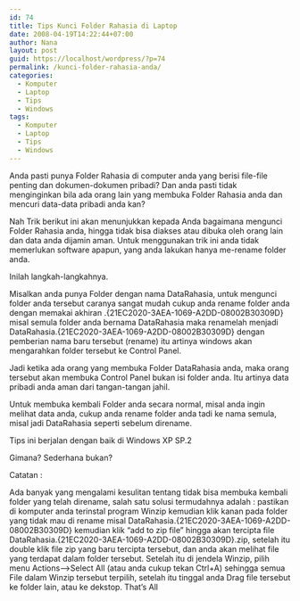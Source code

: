```yaml
---
id: 74
title: Tips Kunci Folder Rahasia di Laptop
date: 2008-04-19T14:22:44+07:00
author: Nana
layout: post
guid: https://localhost/wordpress/?p=74
permalink: /kunci-folder-rahasia-anda/
categories:
  - Komputer
  - Laptop
  - Tips
  - Windows
tags:
  - Komputer
  - Laptop
  - Tips
  - Windows
---
```

Anda pasti punya Folder Rahasia di computer anda yang berisi file-file penting dan dokumen-dokumen pribadi? Dan anda pasti tidak menginginkan bila ada orang lain yang membuka Folder Rahasia anda dan mencuri data-data pribadi anda kan?

Nah Trik berikut ini akan menunjukkan kepada Anda bagaimana mengunci Folder Rahasia anda, hingga tidak bisa diakses atau dibuka oleh orang lain dan data anda dijamin aman. Untuk menggunakan trik ini anda tidak memerlukan software apapun, yang anda lakukan hanya me-rename folder anda.

Inilah langkah-langkahnya.

Misalkan anda punya Folder dengan nama DataRahasia, untuk mengunci folder anda tersebut caranya sangat mudah cukup anda rename folder anda dengan memakai akhiran .{21EC2020-3AEA-1069-A2DD-08002B30309D} misal semula folder anda bernama DataRahasia maka renamelah menjadi DataRahasia.{21EC2020-3AEA-1069-A2DD-08002B30309D} dengan pemberian nama baru tersebut (rename) itu artinya windows akan mengarahkan folder tersebut ke Control Panel.

Jadi ketika ada orang yang membuka Folder DataRahasia anda, maka orang tersebut akan membuka Control Panel bukan isi folder anda. Itu artinya data pribadi anda aman dari tangan-tangan jahil.

Untuk membuka kembali Folder anda secara normal, misal anda ingin melihat data anda, cukup anda rename folder anda tadi ke nama semula, misal jadi DataRahasia seperti sebelum direname.

Tips ini berjalan dengan baik di Windows XP SP.2

Gimana? Sederhana bukan?

Catatan :

Ada banyak yang mengalami kesulitan tentang tidak bisa membuka kembali folder yang telah direname, salah satu solusi termudahnya adalah : pastikan di komputer anda terinstal program Winzip kemudian klik kanan pada folder yang tidak mau di rename misal DataRahasia.{21EC2020-3AEA-1069-A2DD-08002B30309D} kemudian klik “add to zip file” hingga akan tercipta file DataRahasia.{21EC2020-3AEA-1069-A2DD-08002B30309D}.zip, setelah itu double klik file zip yang baru tercipta tersebut, dan anda akan melihat file yang terdapat dalam folder tersebut. Setelah itu di jendela Winzip, pilih menu Actions&#8211;>Select All (atau anda cukup tekan Ctrl+A) sehingga semua File dalam Winzip tersebut terpilih, setelah itu tinggal anda Drag file tersebut ke folder lain, atau ke dekstop. That’s All